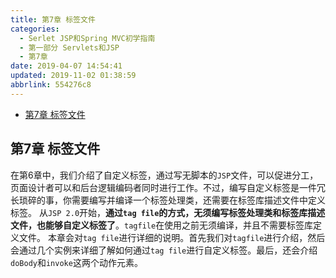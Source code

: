 ```yaml
---
title: 第7章 标签文件
categories: 
  - Serlet JSP和Spring MVC初学指南
  - 第一部分 Servlets和JSP
  - 第7章
date: 2019-04-07 14:54:41
updated: 2019-11-02 01:38:59
abbrlink: 554276c8
---
```

- [第7章 标签文件](/ReadingNotes/554276c8/#第7章-标签文件)

<!--more-->
<script src="https://cdn.bootcss.com/jquery/3.4.0/jquery.slim.min.js"></script>
<script>$(document).ready(function () {$(".post-body > ul:nth-child(1)").hide();});</script>

<!--end-->
## 第7章 标签文件 ##
在第6章中，我们介绍了自定义标签，通过写无脚本的`JSP`文件，可以促进分工，页面设计者可以和后台逻辑编码者同时进行工作。不过，编写自定义标签是一件冗长琐碎的事，你需要编写并编译一个标签处理类，还需要在标签库描述文件中定义标签。
从`JSP 2.0`开始，**通过`tag file`的方式，无须编写标签处理类和标签库描述文件，也能够自定义标签了**。`tagfile`在使用之前无须编译，并且不需要标签库定义文件。
本章会对`tag file`进行详细的说明。首先我们对`tagfile`进行介绍，然后会通过几个实例来详细了解如何通过`tag file`进行自定义标签。最后，还会介绍`doBody`和`invoke`这两个动作元素。
